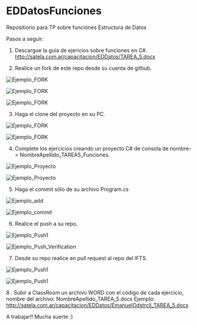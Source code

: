 # EDDatosFunciones
Repositiorio para TP sobre funciónes Estructura de Datos

Pasos a seguir:

1. Descargue la guía de ejericios sobre funciones en C#. 
  http://satela.com.ar/capacitacion/EDDatos/TAREA_5.docx
  
2. Realice un fork de este repo desde su cuenta de github.

![Ejemplo_FORK](http://satela.com.ar/capacitacion/EDDatos/1Fork.png)

![Ejemplo_FORK](http://satela.com.ar/capacitacion/EDDatos/2Fork.png)

![Ejemplo_FORK](http://satela.com.ar/capacitacion/EDDatos/3Fork.png)

3. Haga el clone del proyecto en su PC.

![Ejemplo_FORK](http://satela.com.ar/capacitacion/EDDatos/1Clone.png)

![Ejemplo_FORK](http://satela.com.ar/capacitacion/EDDatos/2Clone.png)


4. Complete los ejercicios creando un proyecto C# de consola de nombre-> NombreApellido_TAREA5_Funciones.

![Ejemplo_Proyecto](http://satela.com.ar/capacitacion/EDDatos/Ejemplo_proyecto1.png) 

![Ejemplo_Proyecto](http://satela.com.ar/capacitacion/EDDatos/Ejemplo_proyecto2.png) 

5. Haga el commit sólo de su archivo Program.cs

![Ejemplo_add](http://satela.com.ar/capacitacion/EDDatos/git_1.png) 

![Ejemplo_commit](http://satela.com.ar/capacitacion/EDDatos/git_2.png) 

6. Realice el push a su repo.

![Ejemplo_Push1](http://satela.com.ar/capacitacion/EDDatos/push_1.png) 

![Ejemplo_Push_Verification](http://satela.com.ar/capacitacion/EDDatos/push_2.png) 

7. Desde su repo realice en pull request al repo del IFTS.

![Ejemplo_Push1](http://satela.com.ar/capacitacion/EDDatos/pull_request_1.png)

![Ejemplo_Push1](http://satela.com.ar/capacitacion/EDDatos/pull_request_2.png)

8 . Subir a ClassRoom un archivo WORD con el código de cada ejercicio, nombre del archivo: NombreApellido_TAREA_5.docx
    Ejemplo: http://satela.com.ar/capacitacion/EDDatos/EmanuelOdstrcil_TAREA_5.docx


A trabajar!! Mucha suerte :)
